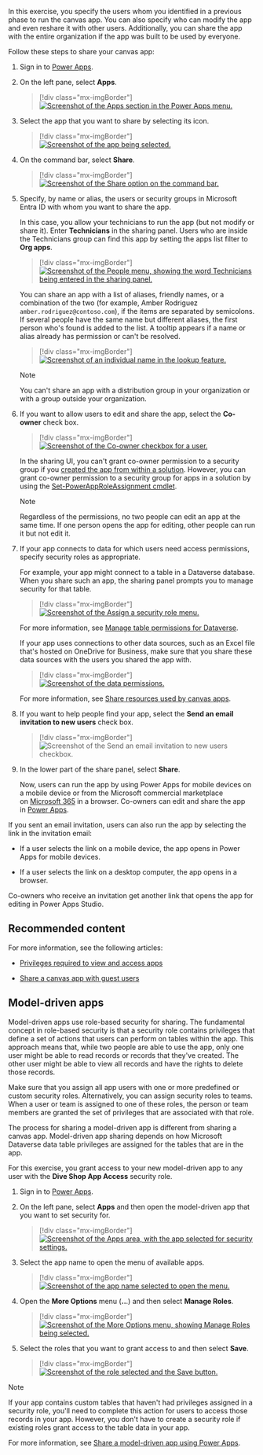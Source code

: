 In this exercise, you specify the users whom you identified in a previous phase to run the canvas app. You can also specify who can modify the app and even reshare it with other users. Additionally, you can share the app with the entire organization if the app was built to be used by everyone.

Follow these steps to share your canvas app:

1. Sign in to [Power Apps](https://make.powerapps.com/?azure-portal=true).

1. On the left pane, select **Apps**.

   > [!div class="mx-imgBorder"]
   > [![Screenshot of the Apps section in the Power Apps menu.](../media/apps.png)](../media/apps.png#lightbox)

1. Select the app that you want to share by selecting its icon.

   > [!div class="mx-imgBorder"]
   > [![Screenshot of the app being selected.](../media/app-selected.png)](../media/app-selected.png#lightbox)

1. On the command bar, select **Share**.

   > [!div class="mx-imgBorder"]
   > [![Screenshot of the Share option on the command bar.](../media/share.png)](../media/share.png#lightbox)

1. Specify, by name or alias, the users or security groups in Microsoft Entra ID with whom you want to share the app.

    In this case, you allow your technicians to run the app (but not modify or share it). Enter **Technicians** in the sharing panel. Users who are inside the Technicians group can find this app by setting the apps list filter to **Org apps**.

   > [!div class="mx-imgBorder"]
   > [![Screenshot of the People menu, showing the word Technicians being entered in the sharing panel.](../media/people.png)](../media/people.png#lightbox)

    You can share an app with a list of aliases, friendly names, or a combination of the two (for example, Amber Rodriguez `amber.rodriguez@contoso.com`), if the items are separated by semicolons. If several people have the same name but different aliases, the first person who's found is added to the list. A tooltip appears if a name or alias already has permission or can't be resolved.

   > [!div class="mx-imgBorder"]
   > [![Screenshot of an individual name in the lookup feature.](../media/individual-name.png)](../media/individual-name.png#lightbox)

   > [!NOTE]
   > You can't share an app with a distribution group in your organization or with a group outside your organization.

1. If you want to allow users to edit and share the app, select the **Co-owner** check box.

   > [!div class="mx-imgBorder"]
   > [![Screenshot of the Co-owner checkbox for a user.](../media/co-owner.png)](../media/co-owner.png#lightbox)

   In the sharing UI, you can't grant co-owner permission to a security group if you [created the app from within a solution](/power-apps/maker/canvas-apps/add-app-solution/?azure-portal=true). However, you can grant co-owner permission to a security group for apps in a solution by using the [Set-PowerAppRoleAssignment cmdlet](/powershell/module/microsoft.powerapps.administration.powershell/set-adminpowerapproleassignment/?azure-portal=true).

   > [!NOTE]
   > Regardless of the permissions, no two people can edit an app at the same time. If one person opens the app for editing, other people can run it but not edit it.

1. If your app connects to data for which users need access permissions, specify security roles as appropriate.

   For example, your app might connect to a table in a Dataverse database. When you share such an app, the sharing panel prompts you to manage security for that table.

   > [!div class="mx-imgBorder"]
   > [![Screenshot of the Assign a security role menu.](../media/security-role.png)](../media/security-role.png#lightbox)

   For more information, see [Manage table permissions for Dataverse](/power-apps/maker/canvas-apps/share-app?azure-portal=true#manage-table-permissions).

   If your app uses connections to other data sources, such as an Excel file that's hosted on OneDrive for Business, make sure that you share these data sources with the users you shared the app with.

   > [!div class="mx-imgBorder"]
   > [![Screenshot of the data permissions.](../media/data-permissions.png)](../media/data-permissions.png#lightbox)

   For more information, see [Share resources used by canvas apps](/power-apps/maker/canvas-apps/share-app-resources/?azure-portal=true).

1. If you want to help people find your app, select the **Send an email invitation to new users** check box.

   > [!div class="mx-imgBorder"]
   > ![Screenshot of the Send an email invitation to new users checkbox.](../media/email.png)

1. In the lower part of the share panel, select **Share**.

   Now, users can run the app by using Power Apps for mobile devices on a mobile device or from the Microsoft commercial marketplace on [Microsoft 365](https://www.office.com/apps/?azure-portal=true) in a browser. Co-owners can edit and share the app in [Power Apps](https://make.powerapps.com/?azure-portal=true).

If you sent an email invitation, users can also run the app by selecting the link in the invitation email:

- If a user selects the link on a mobile device, the app opens in Power Apps for mobile devices.

- If a user selects the link on a desktop computer, the app opens in a browser.

Co-owners who receive an invitation get another link that opens the app for editing in Power Apps Studio.

## Recommended content

For more information, see the following articles:

- [Privileges required to view and access apps](/power-apps/maker/model-driven-apps/app-visibility-privileges/?azure-portal=true)

- [Share a canvas app with guest users](/power-apps/maker/canvas-apps/share-app-guests/?azure-portal=true)

## Model-driven apps

Model-driven apps use role-based security for sharing. The fundamental concept in role-based security is that a security role contains privileges that define a set of actions that users can perform on tables within the app. This approach means that, while two people are able to use the app, only one user might be able to read records or records that they've created. The other user might be able to view all records and have the rights to delete those records.

Make sure that you assign all app users with one or more predefined or custom security roles. Alternatively, you can assign security roles to teams. When a user or team is assigned to one of these roles, the person or team members are granted the set of privileges that are associated with that role.

The process for sharing a model-driven app is different from sharing a canvas app. Model-driven app sharing depends on how Microsoft Dataverse data table privileges are assigned for the tables that are in the app.

For this exercise, you grant access to your new model-driven app to any user with the **Dive Shop App Access** security role.

1. Sign in to [Power Apps](https://make.powerapps.com/?azure-portal=true).

1. On the left pane, select **Apps** and then open the model-driven app that you want to set security for.

   > [!div class="mx-imgBorder"]
   > [![Screenshot of the Apps area, with the app selected for security settings.](../media/app-security.png)](../media/app-security.png#lightbox)

1. Select the app name to open the menu of available apps.

   > [!div class="mx-imgBorder"]
   > [![Screenshot of the app name selected to open the menu.](../media/app-name.png)](../media/app-name.png#lightbox)

1. Open the **More Options** menu (**..**.) and then select **Manage Roles**.

   > [!div class="mx-imgBorder"]
   > [![Screenshot of the More Options menu, showing Manage Roles being selected.](../media/manage-roles.png)](../media/manage-roles.png#lightbox)

1. Select the roles that you want to grant access to and then select **Save**.

   > [!div class="mx-imgBorder"]
   > [![Screenshot of the role selected and the Save button.](../media/roles-selected.png)](../media/roles-selected.png#lightbox)

> [!NOTE]
> If your app contains custom tables that haven't had privileges assigned in a security role, you'll need to complete this action for users to access those records in your app. However, you don't have to create a security role if existing roles grant access to the table data in your app.

For more information, see [Share a model-driven app using Power Apps](/power-apps/maker/model-driven-apps/share-model-driven-app/?azure-portal=true).
